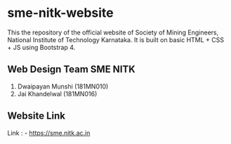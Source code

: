 # sme-nitk-website
 This the repository of the official website of Society of Mining Engineers, National Institute of Technology Karnataka. It is built on basic HTML + CSS + JS using Bootstrap 4.

## Web Design Team SME NITK
1. Dwaipayan Munshi (181MN010)
2. Jai Khandelwal (181MN016)

## Website Link 
Link : - https://sme.nitk.ac.in
